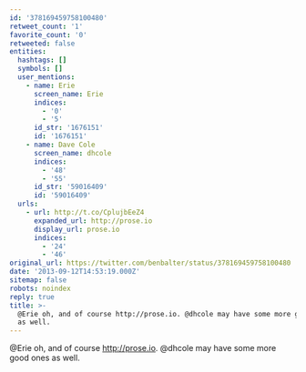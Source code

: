 ```yaml
---
id: '378169459758100480'
retweet_count: '1'
favorite_count: '0'
retweeted: false
entities:
  hashtags: []
  symbols: []
  user_mentions:
    - name: Erie
      screen_name: Erie
      indices:
        - '0'
        - '5'
      id_str: '1676151'
      id: '1676151'
    - name: Dave Cole
      screen_name: dhcole
      indices:
        - '48'
        - '55'
      id_str: '59016409'
      id: '59016409'
  urls:
    - url: http://t.co/CplujbEeZ4
      expanded_url: http://prose.io
      display_url: prose.io
      indices:
        - '24'
        - '46'
original_url: https://twitter.com/benbalter/status/378169459758100480
date: '2013-09-12T14:53:19.000Z'
sitemap: false
robots: noindex
reply: true
title: >-
  @Erie oh, and of course http://prose.io. @dhcole may have some more good ones
  as well.
---
```


@Erie oh, and of course http://prose.io. @dhcole may have some more good ones as well.